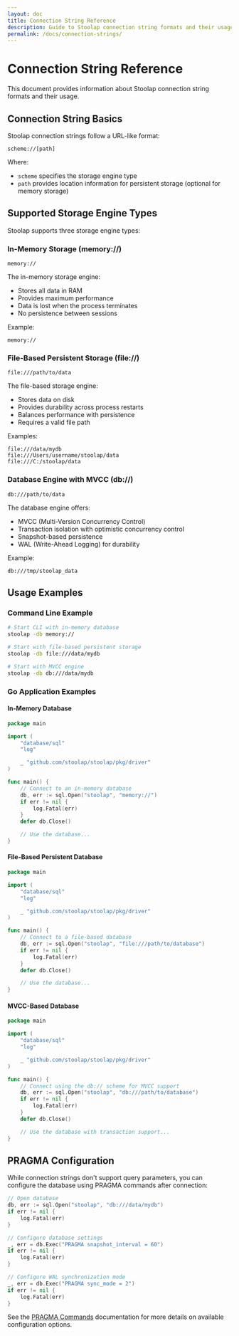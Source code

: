```yaml
---
layout: doc
title: Connection String Reference
description: Guide to Stoolap connection string formats and their usage
permalink: /docs/connection-strings/
---
```


# Connection String Reference

This document provides information about Stoolap connection string formats and their usage.

## Connection String Basics

Stoolap connection strings follow a URL-like format:

```
scheme://[path]
```

Where:
- `scheme` specifies the storage engine type
- `path` provides location information for persistent storage (optional for memory storage)

## Supported Storage Engine Types

Stoolap supports three storage engine types:

### In-Memory Storage (memory://)

```
memory://
```

The in-memory storage engine:
- Stores all data in RAM
- Provides maximum performance
- Data is lost when the process terminates
- No persistence between sessions

Example:
```
memory://
```

### File-Based Persistent Storage (file://)

```
file:///path/to/data
```

The file-based storage engine:
- Stores data on disk
- Provides durability across process restarts
- Balances performance with persistence
- Requires a valid file path

Examples:
```
file:///data/mydb
file:///Users/username/stoolap/data
file:///C:/stoolap/data
```

### Database Engine with MVCC (db://)

```
db:///path/to/data
```

The database engine offers:
- MVCC (Multi-Version Concurrency Control)
- Transaction isolation with optimistic concurrency control
- Snapshot-based persistence
- WAL (Write-Ahead Logging) for durability

Example:
```
db:///tmp/stoolap_data
```

## Usage Examples

### Command Line Example

```bash
# Start CLI with in-memory database
stoolap -db memory://

# Start with file-based persistent storage
stoolap -db file:///data/mydb

# Start with MVCC engine
stoolap -db db:///data/mydb
```

### Go Application Examples

#### In-Memory Database

```go
package main

import (
    "database/sql"
    "log"

    _ "github.com/stoolap/stoolap/pkg/driver"
)

func main() {
    // Connect to an in-memory database
    db, err := sql.Open("stoolap", "memory://")
    if err != nil {
        log.Fatal(err)
    }
    defer db.Close()

    // Use the database...
}
```

#### File-Based Persistent Database

```go
package main

import (
    "database/sql"
    "log"

    _ "github.com/stoolap/stoolap/pkg/driver"
)

func main() {
    // Connect to a file-based database
    db, err := sql.Open("stoolap", "file:///path/to/database")
    if err != nil {
        log.Fatal(err)
    }
    defer db.Close()

    // Use the database...
}
```

#### MVCC-Based Database

```go
package main

import (
    "database/sql"
    "log"

    _ "github.com/stoolap/stoolap/pkg/driver"
)

func main() {
    // Connect using the db:// scheme for MVCC support
    db, err := sql.Open("stoolap", "db:///path/to/database")
    if err != nil {
        log.Fatal(err)
    }
    defer db.Close()

    // Use the database with transaction support...
}
```

## PRAGMA Configuration

While connection strings don't support query parameters, you can configure the database using PRAGMA commands after connection:

```go
// Open database
db, err := sql.Open("stoolap", "db:///data/mydb")
if err != nil {
    log.Fatal(err)
}

// Configure database settings
_, err = db.Exec("PRAGMA snapshot_interval = 60")
if err != nil {
    log.Fatal(err)
}

// Configure WAL synchronization mode
_, err = db.Exec("PRAGMA sync_mode = 2")
if err != nil {
    log.Fatal(err)
}
```

See the [PRAGMA Commands](/docs/pragma-commands/) documentation for more details on available configuration options.